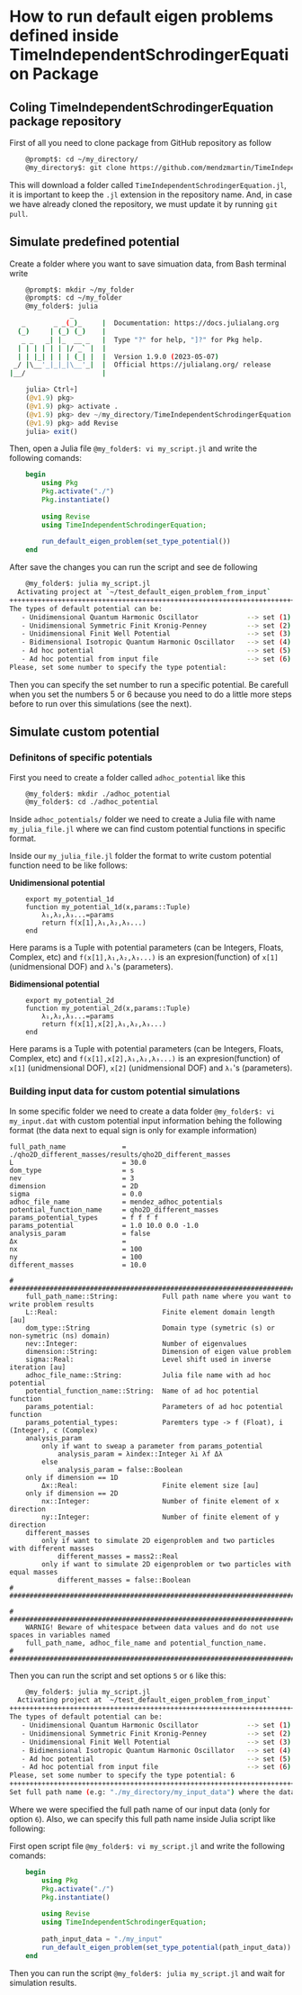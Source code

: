 # How to run default eigen problems defined inside TimeIndependentSchrodingerEquation Package

## Coling TimeIndependentSchrodingerEquation package repository
First of all you need to clone package from GitHub repository as follow
```bash
    @prompt$: cd ~/my_directory/
    @my_directory$: git clone https://github.com/mendzmartin/TimeIndependentSchrodingerEquation.jl.git
```

This will download a folder called `TimeIndependentSchrodingerEquation.jl`, it is important to keep the `.jl` extension in the repository name. And, in case we have already cloned the repository, we must update it by running `git pull`.

## Simulate predefined potential
Create a folder where you want to save simuation data, from Bash terminal write
```bash
    @prompt$: mkdir ~/my_folder
    @prompt$: cd ~/my_folder
    @my_folder$: julia
               _
   _       _ _(_)_     |  Documentation: https://docs.julialang.org
  (_)     | (_) (_)    |
   _ _   _| |_  __ _   |  Type "?" for help, "]?" for Pkg help.
  | | | | | | |/ _` |  |
  | | |_| | | | (_| |  |  Version 1.9.0 (2023-05-07)
 _/ |\__'_|_|_|\__'_|  |  Official https://julialang.org/ release
|__/                   |
```

```julia
    julia> Ctrl+]
    (@v1.9) pkg>
    (@v1.9) pkg> activate .
    (@v1.9) pkg> dev ~/my_directory/TimeIndependentSchrodingerEquation.jl
    (@v1.9) pkg> add Revise
    julia> exit()
```

Then, open a Julia file `@my_folder$: vi my_script.jl` and write the following comands:
```julia
    begin
        using Pkg
        Pkg.activate("./")
        Pkg.instantiate()
        
        using Revise
        using TimeIndependentSchrodingerEquation;
        
        run_default_eigen_problem(set_type_potential())
    end
```
After save the changes you can run the script and see de following
```bash
    @my_folder$: julia my_script.jl
  Activating project at `~/test_default_eigen_problem_from_input`
++++++++++++++++++++++++++++++++++++++++++++++++++++++++++++++++++++++++++++++++++++++++
The types of default potential can be:
   - Unidimensional Quantum Harmonic Oscillator            --> set (1)
   - Unidimensional Symmetric Finit Kronig-Penney          --> set (2)
   - Unidimensional Finit Well Potential                   --> set (3)
   - Bidimensional Isotropic Quantum Harmonic Oscillator   --> set (4)
   - Ad hoc potential                                      --> set (5)
   - Ad hoc potential from input file                      --> set (6)
Please, set some number to specify the type potential:
```

Then you can specify the set number to run a specific potential. Be carefull when you set the numbers 5 or 6 because you need to do a little more steps before to run over this simulations (see the next).


## Simulate custom potential

### Definitons of specific potentials
First you need to create a folder called `adhoc_potential` like this
```bash
    @my_folder$: mkdir ./adhoc_potential
    @my_folder$: cd ./adhoc_potential
```

Inside `adhoc_potentials/` folder we need to create a Julia file with name `my_julia_file.jl` where we can find custom potential functions in specific format.

Inside our `my_julia_file.jl` folder the format to write custom potential function need to be like follows:

**Unidimensional potential**
```
    export my_potential_1d
    function my_potential_1d(x,params::Tuple)
        λ₁,λ₂,λ₃...=params
        return f(x[1],λ₁,λ₂,λ₃...)
    end
```

Here params is a Tuple with potential parameters (can be Integers, Floats, Complex, etc) and `f(x[1],λ₁,λ₂,λ₃...)` is an expresion(function) of `x[1]` (unidmensional DOF) and `λᵢ`'s (parameters).

**Bidimensional potential**
```
    export my_potential_2d
    function my_potential_2d(x,params::Tuple)
        λ₁,λ₂,λ₃...=params
        return f(x[1],x[2],λ₁,λ₂,λ₃...)
    end
```

Here params is a Tuple with potential parameters (can be Integers, Floats, Complex, etc) and `f(x[1],x[2],λ₁,λ₂,λ₃...)` is an expresion(function) of `x[1]` (unidmensional DOF), `x[2]` (unidmensional DOF) and `λᵢ`'s (parameters).

### Building input data for custom potential simulations

In some specific folder we need to create a data folder `@my_folder$: vi my_input.dat` with custom potential input information behing the following format (the data next to equal sign is only for example information)

```dat
full_path_name              = ./qho2D_different_masses/results/qho2D_different_masses
L                           = 30.0
dom_type                    = s
nev                         = 3
dimension                   = 2D
sigma                       = 0.0
adhoc_file_name             = mendez_adhoc_potentials
potential_function_name     = qho2D_different_masses
params_potential_types      = f f f f
params_potential            = 1.0 10.0 0.0 -1.0
analysis_param              = false
Δx                          = 
nx                          = 100
ny                          = 100
different_masses            = 10.0

# #################################################################################################
    full_path_name::String:           Full path name where you want to write problem results
    L::Real:                          Finite element domain length [au]
    dom_type::String                  Domain type (symetric (s) or non-symetric (ns) domain)
    nev::Integer:                     Number of eigenvalues
    dimension::String:                Dimension of eigen value problem
    sigma::Real:                      Level shift used in inverse iteration [au]
    adhoc_file_name::String:          Julia file name with ad hoc potential
    potential_function_name::String:  Name of ad hoc potential function
    params_potential:                 Parameters of ad hoc potential function
    params_potential_types:           Paremters type -> f (Float), i (Integer), c (Complex)
    analysis_param
        only if want to sweap a parameter from params_potential
            analysis_param = λindex::Integer λi λf Δλ
        else
            analysis_param = false::Boolean
    only if dimension == 1D
        Δx::Real:                     Finite element size [au]
    only if dimension == 2D
        nx::Integer:                  Number of finite element of x direction
        ny::Integer:                  Number of finite element of y direction
    different_masses
        only if want to simulate 2D eigenproblem and two particles with different masses
            different_masses = mass2::Real
        only if want to simulate 2D eigenproblem or two particles with equal masses
            different_masses = false::Boolean
# #################################################################################################

# #################################################################################################
    WARNIG! Beware of whitespace between data values and do not use spaces in variables named
    full_path_name, adhoc_file_name and potential_function_name.
# #################################################################################################
```

Then you can run the script and set options `5` or `6` like this:
```bash
    @my_folder$: julia my_script.jl
  Activating project at `~/test_default_eigen_problem_from_input`
++++++++++++++++++++++++++++++++++++++++++++++++++++++++++++++++++++++++++++++++++++++++
The types of default potential can be:
   - Unidimensional Quantum Harmonic Oscillator            --> set (1)
   - Unidimensional Symmetric Finit Kronig-Penney          --> set (2)
   - Unidimensional Finit Well Potential                   --> set (3)
   - Bidimensional Isotropic Quantum Harmonic Oscillator   --> set (4)
   - Ad hoc potential                                      --> set (5)
   - Ad hoc potential from input file                      --> set (6)
Please, set some number to specify the type potential: 6
++++++++++++++++++++++++++++++++++++++++++++++++++++++++++++++++++++++++++++++++++++++++
Set full path name (e.g: "./my_directory/my_input_data") where the data is specified and press Enter =
```
Where we were specified the full path name of our input data (only for option `6`). Also, we can specify this full path name inside Julia script like following:

First open script file `@my_folder$: vi my_script.jl` and write the following comands:
```julia
    begin
        using Pkg
        Pkg.activate("./")
        Pkg.instantiate()
        
        using Revise
        using TimeIndependentSchrodingerEquation;
        
        path_input_data = "./my_input"
        run_default_eigen_problem(set_type_potential(path_input_data))
    end
```
Then you can run the script `@my_folder$: julia my_script.jl` and wait for simulation results.